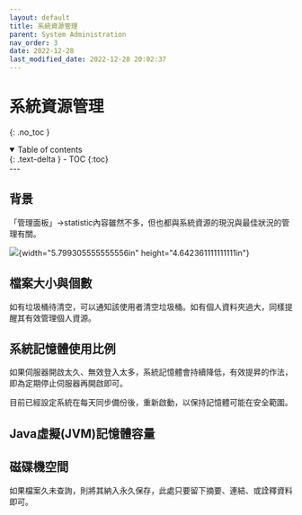 ```yaml
---
layout: default
title: 系統資源管理
parent: System Administration
nav_order: 3
date: 2022-12-28
last_modified_date: 2022-12-28 20:02:37
---
```


# 系統資源管理

{: .no_toc }

<details open markdown="block">
  <summary>
    Table of contents
  </summary>
  {: .text-delta }
- TOC
{:toc}
</details>
---

## 背景


「管理面板」→statistic內容雖然不多，但也都與系統資源的現況與最佳狀況的管理有關。

![](media/image14.png){width="5.799305555555556in"
height="4.642361111111111in"}

## 檔案大小與個數

如有垃圾桶待清空，可以通知該使用者清空垃圾桶。如有個人資料夾過大，同樣提醒其有效管理個人資源。

## 系統記憶體使用比例

如果伺服器開啟太久、無效登入太多，系統記憶體會持續降低，有效提昇的作法，即為定期停止伺服器再開啟即可。

目前已經設定系統在每天同步備份後，重新啟動，以保持記憶體可能在安全範圍。

## Java虛擬(JVM)記憶體容量

## 磁碟機空間

如果檔案久未查詢，則將其納入永久保存，此處只要留下摘要、連結、或詮釋資料即可。
